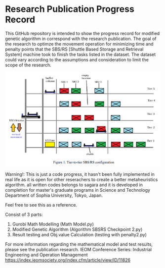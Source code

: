 # Research Publication Progress Record

This GitHub repository is intended to show the progress record for modified genetic algorithm in correspond with the research publication.
The goal of the research to optimze the movement operation for minimizing time and penalty points that the SBS/RS [Shuttle Based Storage and Retrieval System] machine took to finish the tasks listed in the dataset.
The dataset could vary according to the assumptions and consideration to limit the scope of the research.   

![alt text](sbsrs_mechanism.png)

Warning!: This is just a code progress, it hasn't been fully implemented in real life as it is open for other reserachers to create a better metaheuristics algorithm.
all written codes belongs to sagara and it is developed in completion for master's graduate programs in Science and Technology Department of Sophia University, Tokyo, Japan.

Feel free to see this as a reference. 

Consist of 3 parts:
1. Gurobi Math Modelling (Math Model.py)
2. Modified Genetic Algorithm (Algorithm SBSRS Checkpoint 2.py)
3. Result testing and Obj.value Calculation (testing with penalty2.py)

For more information regarding the mathematical model and test results, please see the publication research.
IEOM Conference Series: Industrial Engineering and Operation Management
https://index.ieomsociety.org/index.cfm/article/view/ID/11826

